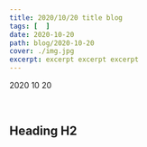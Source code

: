 ```yaml
---
title: 2020/10/20 title blog
tags: [  ]
date: 2020-10-20
path: blog/2020-10-20
cover: ./img.jpg
excerpt: excerpt excerpt excerpt
---
```


2020 10 20

<br/>

<h2>Heading H2</h2>